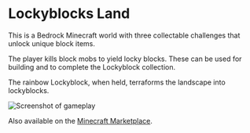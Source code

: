 # Lockyblocks Land

This is a Bedrock Minecraft world with three collectable challenges that unlock unique block items.

The player kills block mobs to yield locky blocks. These can be used for building and to complete the Lockyblock collection.

The rainbow Lockyblock, when held, terraforms the landscape into lockyblocks.

![Screenshot of gameplay](https://xforgeassets001.xboxlive.com/pf-namespace-b63a0803d3653643/17c23928-18f6-4020-b0e3-c19b8489517c/TWF_Lockyblocks_Thumbnail.jpg)

Also available on the [Minecraft Marketplace](https://www.minecraft.net/en-us/marketplace/pdp?id=92fa8f5c-5ffa-4420-b964-42c3a6803b0f).

